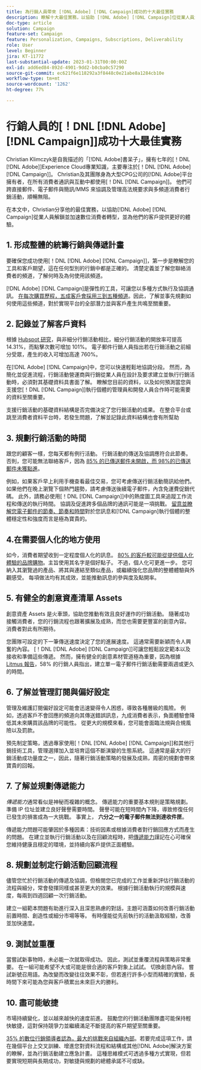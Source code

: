 ```yaml
---
title: 為行銷人員帶來 [!DNL Adobe] [!DNL Campaign]成功的十大最佳實務
description: 瞭解十大最佳實務，以協助 [!DNL Adobe] [!DNL Campaign]位從業人員解鎖並加速數位消費者轉型，並為他們的客戶帶來更好的體驗。
doc-type: article
solution: Campaign
feature-set: Campaign
feature: Personalization, Campaigns, Subscriptions, Deliverability
role: User
level: Beginner
jira: KT-11772
last-substantial-update: 2023-01-31T00:00:00Z
exl-id: add6ed84-892d-4901-9dd2-b0cba0c57290
source-git-commit: ec621f6e118292a3f8448c0e21abe8a1284cb10e
workflow-type: tm+mt
source-wordcount: '1262'
ht-degree: 77%

---
```


# 行銷人員的[！DNL [!DNL Adobe] [!DNL Campaign]]成功十大最佳實務

Christian Klimczyk是自我描述的「[!DNL Adobe]書呆子」，擁有七年的[！DNL [!DNL Adobe]]Experience Cloud專業知識，主要專注於[！DNL [!DNL Adobe] [!DNL Campaign]]。 Christian及其團隊身為大型CPG公司的[!DNL Adobe]平台擁有者，在所有消費者通訊與互動中都使用[！DNL [!DNL Campaign]]。 他們可跨直接郵件、電子郵件與簡訊/MMS 來協調及管理高法規要求與多頻道消費者行銷活動，順暢無阻。

在本文中，Christian分享他的最佳實務，以協助[!DNL Adobe] [!DNL Campaign]從業人員解鎖並加速數位消費者轉型，並為他們的客戶提供更好的體驗。


## 1. 形成整體的統籌行銷與傳遞計畫

要確保您成功使用[！DNL [!DNL Adobe] [!DNL Campaign]]，第一步是瞭解您的工具和客戶期望，這在任何型別的行銷中都是正確的。 清楚定義並了解您聯絡消費者的頻道，了解何時及為何使用該頻道。

[!DNL Adobe] [!DNL Campaign]是彈性的工具，可讓您以多種方式執行及協調通訊。 [在每次購買歷程，五成客戶會採用三到五種頻道](https://www.mckinsey.com/capabilities/operations/our-insights/redefine-the-omnichannel-approach-focus-on-what-truly-matters)。因此，了解並事先規劃如何使用這些頻道，對於實現平台的全部潛力並與客戶產生共鳴至關重要。

## 2. 記錄並了解客戶資料

<!-- Sandra, this paragraph opens as if it's going to discuss the advantages of segmentation, but it left me hanging. So, I hit the Hubspot link and dug into it a bit, and it seemed to me like the juicy information is this quote: 

"A study by Hubspot revealed that 30% of the marketers who participated in it used market segmentation techniques to improve email engagement. Segmented campaigns had 14.31% higher open rates and saw 101% more clicks than non-segmented campaigns.

"Email marketers who segmented their audience before campaigning stated that the revenue generated increased to up to 760%. Targeted and segmented emails bring in 58% of all revenue." [Link](https://www.notifyvisitors.com/blog/segmentation-statistics/) 

I added that second paragraph about 760% revenue and broke up the rest of the section, touched it up to help make the Hubspot example a little more impactful. If I altered this section too much, you can reject the change. It didn't have mistakes, but it felt like it didn't tie the segment example strongly enough to the point about data design. See if this is okay...-->

根據 [Hubspot 研究](https://www.linkedin.com/pulse/customer-segmentation-effective-b2b-business-industry-sabreen)，與非細分行銷活動相比，細分行銷活動的開放率可提高14.31%，而點擊次數可增加 101%。 電子郵件行銷人員指出若在行銷活動之前細分受眾，產生的收入可增加高達 760%。

在[!DNL Adobe] [!DNL Campaign]中，您可以快速輕鬆地協調分段。 然而，為簡化並促進流程，行銷活動營運商與行銷從業人員在設計及要求建立並執行行銷活動時，必須對其基礎資料具書面了解。 瞭解您目前的資料，以及如何預測當您與支援您[！DNL [!DNL Campaign]]執行個體的管理員和開發人員合作時可能需要的資料至關重要。

支援行銷活動的基礎資料結構是否完備決定了您行銷活動的成果。 在整合平台或跳至消費者資料平台時，若發生問題，了解並記錄此資料結構也會有所幫助

## 3. 規劃行銷活動的時間

跟您的顧客一樣，您每天都有例行活動。 行銷活動的傳送及協調應符合此節奏。 否則，您可能無法聯絡客戶，因為 [85% 的已傳送郵件未開啟，而 98%的已傳送郵件未獲點進](https://www.validity.com/resource-center/state-of-email-2021/)。

例如，如果客戶早上利用手機查看最佳交易，您可考慮傳送行銷活動簡訊給他們。 如果他們在晚上瀏覽下個熱門趨勢，請考慮傳送後續電子郵件，內含免運費促銷代碼。 此外，請務必使用[！DNL [!DNL Campaign]]中的熱度圖工具來追蹤工作流程和傳送的執行時間。 協調及促進跨多個品牌的通訊可能是一項挑戰。 [留意並瞭解您電子郵件的節奏、節奏和時間](https://experienceleaguecommunities.adobe.com/t5/adobe-campaign-classic-blogs/predictive-send-time-optimization-with-adobe-campaign/ba-p/561554)對於您訊息和[!DNL Campaign]執行個體的整體穩定性和強度而言是極為寶貴的。

## 4.在需要個人化的地方使用

如今，消費者期望收到一定程度個人化的訊息。 [80% 的客戶較可能從提供個人化體驗的品牌購物](https://us.epsilon.com/power-of-me)。主旨使用其名字是個好點子。 不過，個人化可更進一步。 您可納入其瀏覽過的產品、將其與連結至類似產品，或繼續強化您品牌的整體體驗與外觀感受。 每項做法均有其成效，並能推動訊息的參與度及點開率。

## 5. 有健全的創意資產清單 Assets

創意資產 Assets 是火車頭，協助您推動有效且良好運作的行銷活動。 隨著成功接觸消費者，您的行銷流程也跟著擴展及成熟，而您也需要更豐富的創意內容。 消費者對此有所期待。

您團隊可設定的下一筆傳送速度決定了您的進展速度。 這通常需要新穎而令人興奮的內容。 [！DNL [!DNL Adobe] [!DNL Campaign]]可讓您輕鬆設定範本以及接收和準備這些傳遞。 然而，擁有健全的創意素材管道極為重要，因為根據 [Litmus 報告](https://www.litmus.com/resources/state-of-email/)，58% 的行銷人員指出，建立單一電子郵件行銷活動需要兩週或更久的時間。

## 6. 了解並管理訂閱與偏好設定

管理及維護訂閱偏好設定可能會迅速變得令人困惑，導致各種層級的風險。 例如，透過客戶不會回應的頻道向其傳送錯誤訊息，九成消費者表示，負面體驗會降低其未來購買該品牌的可能性。 從更大的規模來看，您可能會面臨法規與合規風險以及罰款。

預先制定策略，透過專家使用[！DNL [!DNL Adobe] [!DNL Campaign]]和其他行銷技術工具，管理選擇加入並培育這個不斷演變的生態系統。 這通常是最大的行銷活動成功量度之一，因此，隨著行銷活動策略的發展及成熟，周密的規劃會帶來寶貴的回報。

## 7. 了解並規劃傳遞能力

_傳遞能力_&#x200B;通常看似是神秘而複雜的概念。 傳遞能力的重要基本規則是策略規劃。 準備 IP 位址並建立良好聲譽需要時間。 聲譽可能在短時間內下降，導致修復任何已發生的損害成為一大挑戰。 事實上， **六分之一的電子郵件無法到達收件匣**。

傳遞能力問題可能肇因於多種因素：技術因素或根據消費者對行銷回應方式而產生的問題。 在建立並執行行銷活動以及在回顧流程時，把[傳遞能力](https://business.adobe.com/tw/products/campaign/email-deliverability.html)謹記在心可確保您維持健康且穩定的環境，並持續向客戶提供正面體驗。

## 8. 規劃並制定行銷活動回顧流程

儘管您忙於行銷活動的傳遞及協調，但檢閱您已完成的工作並重新評估行銷活動的流程與細分，常會發揮同樣或甚至更大的效果。 根據行銷活動執行的規模與速度，每兩到四週回顧一次行銷活動。

建立一組範本問題有助進行深入且深思熟慮的對話，主題可涵蓋如何改善行銷活動前置時間、創造性或細分市場等等。 有時僅能從先前執行的活動汲取經驗，改善並加快速度。

## 9. 測試並重覆

當嘗試新事物時，未必能一次就取得成功。 因此，測試並重覆流程與策略非常重要。 在一組可能希望不大或可能是很合適的客戶對象上試試。 切換創意內容。 嘗試新號召用語。為改變而改變往往效果不彰，但若進行許多小型而精確的實驗，長時間下來可能為您與客戶積累出未來巨大的勝利。

## 10. 盡可能敏捷

市場持續變化，並以越來越快的速度前進。 鼓勵您的行銷活動團隊盡可能保持輕快敏捷，這對保持競爭力並繼續滿足不斷提高的客戶期望至關重要。

[35% 的數位行銷領導者認為，最大的挑戰來自組織內部](https://www.gartner.com/en/newsroom/press-releases/gartner-says-35--of-digital-marketing-leaders-believe-the-bigges)。若要完成這項工作，請在幾個平台上交叉訓練、增進您對資料流程和結構或其他[!DNL Adobe]解決方案的瞭解，並為行銷活動建立應急計畫。 這種思維模式可透過多種方式實現，但若要實現短期與長期成功，對敏捷與規劃的總體承諾不可或缺。
